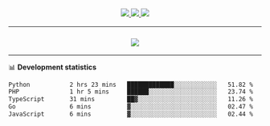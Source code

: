 <h3 align="center">
  <a href="https://github.com/hwalker928">
      <img src="https://img.shields.io/github/followers/hwalker928?label=Followers&style=for-the-badge&color=lightblue">
  </a>
  <a href="https://harryw.link/discord" alt="Discord">
      <img src="https://img.shields.io/discord/738451951758606336?label=discord&style=for-the-badge&color=lightblue"/>
  </a>
  <a href="https://harryw.link/sparked" alt="Sparked Host">
      <img src="https://img.shields.io/static/v1?label=Sponsor&message=Sparked%20Host&color=yellow&style=for-the-badge"/>
  </a>
</h3>

<hr>


<h3 align="center">
  <a href="https://github.com/hwalker928">
      <img src="https://github-profile-trophy.vercel.app/?username=hwalker928&no-bg=true&no-frame=true">
  </a>
</h3>


<hr>

📊 **Development statistics**

<!--START_SECTION:waka-->

```txt
Python           2 hrs 23 mins   █████████████░░░░░░░░░░░░   51.82 %
PHP              1 hr 5 mins     ██████░░░░░░░░░░░░░░░░░░░   23.74 %
TypeScript       31 mins         ██▓░░░░░░░░░░░░░░░░░░░░░░   11.26 %
Go               6 mins          ▓░░░░░░░░░░░░░░░░░░░░░░░░   02.47 %
JavaScript       6 mins          ▓░░░░░░░░░░░░░░░░░░░░░░░░   02.44 %
```

<!--END_SECTION:waka-->
